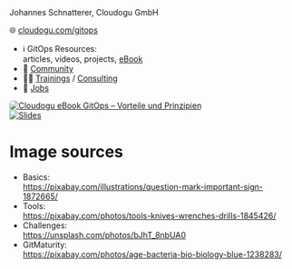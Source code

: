 <!-- .slide: data-background-image="dist/theme/images/title-black.svg"  -->
<!-- .slide: id="last" -->

<div class="container" style=" align-items: center; justify-content: center;">

<div class="column" style="flex-grow:4;">
  Johannes Schnatterer, Cloudogu GmbH
  <p>🌐 <a href="https://cloudogu.com/gitops/">cloudogu.com/gitops</a></p>
  <ul>
  <li>ℹ️ GitOps Resources:<br>articles, videos, <i class='fab fa-github'></i>
  projects, <a href="https://my.cloudogu.com/gitops-vorteile-prinzipien-ebook?mtm_campaign=event_continuous_lifecycle&mtm_content=ebook_gitops_download">eBook</a></li>
  <li>💬 <a href="https://community.cloudogu.com/c/gitops-by-cloudogu/23?mtm_campaign=event_continuous_lifecycle">Community</a> </li>
  <li>🧑‍🏫 <a href="https://cloudogu.com/de/schulungen/">Trainings</a> / <a href="https://cloudogu.com/de/consulting/">Consulting</a></li>
  <li>🔨 <a href="https://cloudogu.com/karriere/stellenangebote/">Jobs</a></li>
  </ul>
</div>
<div class="column" style="justify-content: center;align-content: center;flex-flow: wrap;margin-right: 110px;" >
  <a href="https://my.cloudogu.com/gitops-vorteile-prinzipien-ebook?mtm_campaign=event_continuous_lifecycle&mtm_content=ebook_gitops_download"><img title="Cloudogu eBook GitOps – Vorteile und Prinzipien" data-src="images/eBook-Cover-GitOps.jpg" style="border-radius: 5px;"/></a>
  <a href="https://cloudogu.github.io/gitops-talks"/><img title="Slides" data-src="images/qr-slides.png" /></a>
</div>



# Image sources

* Basics:  
  https://pixabay.com/illustrations/question-mark-important-sign-1872665/
* Tools:  
  https://pixabay.com/photos/tools-knives-wrenches-drills-1845426/
* Challenges:  
  https://unsplash.com/photos/bJhT_8nbUA0
* GitMaturity:   
  https://pixabay.com/photos/age-bacteria-bio-biology-blue-1238283/